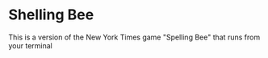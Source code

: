 # Shelling Bee
This is a version of the New York Times game "Spelling Bee" that runs from your terminal

